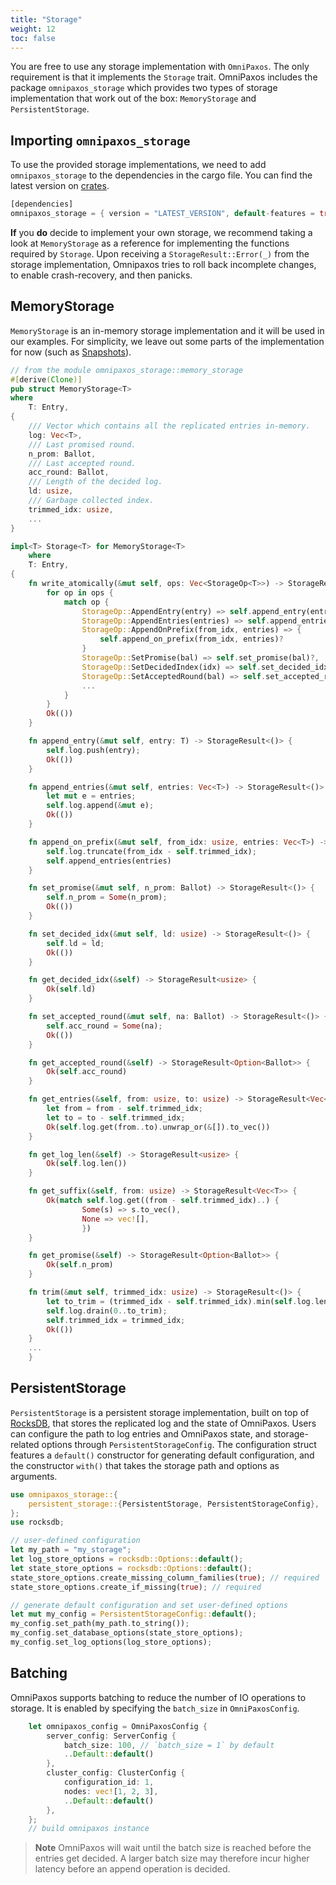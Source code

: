 ```yaml
---
title: "Storage"
weight: 12
toc: false
---
```

You are free to use any storage implementation with `OmniPaxos`. The only requirement is that it implements the `Storage` trait. OmniPaxos includes the package `omnipaxos_storage` which provides two types of storage implementation that work out of the box: `MemoryStorage` and `PersistentStorage`.

## Importing `omnipaxos_storage`
To use the provided storage implementations, we need to add `omnipaxos_storage` to the dependencies in the cargo file. You can find the latest version on [crates](https://crates.io/crates/omnipaxos_storage).
```rust
[dependencies]
omnipaxos_storage = { version = "LATEST_VERSION", default-features = true } 
```

**If** you **do** decide to implement your own storage, we recommend taking a look at `MemoryStorage` as a reference for implementing the functions required by `Storage`.
Upon receiving a `StorageResult::Error(_)` from the storage implementation, Omnipaxos tries to roll back incomplete changes, to enable crash-recovery, and then panicks.

## MemoryStorage
`MemoryStorage` is an in-memory storage implementation and it will be used in our examples. For simplicity, we leave out some parts of the implementation for now (such as [Snapshots](../compaction)).
```rust
// from the module omnipaxos_storage::memory_storage
#[derive(Clone)]
pub struct MemoryStorage<T>
where
    T: Entry,
{
    /// Vector which contains all the replicated entries in-memory.
    log: Vec<T>,
    /// Last promised round.
    n_prom: Ballot,
    /// Last accepted round.
    acc_round: Ballot,
    /// Length of the decided log.
    ld: usize,
    /// Garbage collected index.
    trimmed_idx: usize,
    ...
}

impl<T> Storage<T> for MemoryStorage<T>
    where
    T: Entry,
{
    fn write_atomically(&mut self, ops: Vec<StorageOp<T>>) -> StorageResult<()> {
        for op in ops {
            match op {
                StorageOp::AppendEntry(entry) => self.append_entry(entry)?,
                StorageOp::AppendEntries(entries) => self.append_entries(entries)?,
                StorageOp::AppendOnPrefix(from_idx, entries) => {
                    self.append_on_prefix(from_idx, entries)?
                }
                StorageOp::SetPromise(bal) => self.set_promise(bal)?,
                StorageOp::SetDecidedIndex(idx) => self.set_decided_idx(idx)?,
                StorageOp::SetAcceptedRound(bal) => self.set_accepted_round(bal)?,
                ...
            }
        }
        Ok(())
    }

    fn append_entry(&mut self, entry: T) -> StorageResult<()> {
        self.log.push(entry);
        Ok(())
    }

    fn append_entries(&mut self, entries: Vec<T>) -> StorageResult<()> {
        let mut e = entries;
        self.log.append(&mut e);
        Ok(())
    }

    fn append_on_prefix(&mut self, from_idx: usize, entries: Vec<T>) -> StorageResult<()> {
        self.log.truncate(from_idx - self.trimmed_idx);
        self.append_entries(entries)
    }

    fn set_promise(&mut self, n_prom: Ballot) -> StorageResult<()> {
        self.n_prom = Some(n_prom);
        Ok(())
    }

    fn set_decided_idx(&mut self, ld: usize) -> StorageResult<()> {
        self.ld = ld;
        Ok(())
    }

    fn get_decided_idx(&self) -> StorageResult<usize> {
        Ok(self.ld)
    }

    fn set_accepted_round(&mut self, na: Ballot) -> StorageResult<()> {
        self.acc_round = Some(na);
        Ok(())
    }

    fn get_accepted_round(&self) -> StorageResult<Option<Ballot>> {
        Ok(self.acc_round)
    }

    fn get_entries(&self, from: usize, to: usize) -> StorageResult<Vec<T>> {
        let from = from - self.trimmed_idx;
        let to = to - self.trimmed_idx;
        Ok(self.log.get(from..to).unwrap_or(&[]).to_vec())
    }

    fn get_log_len(&self) -> StorageResult<usize> {
        Ok(self.log.len())
    }

    fn get_suffix(&self, from: usize) -> StorageResult<Vec<T>> {
        Ok(match self.log.get((from - self.trimmed_idx)..) {
                Some(s) => s.to_vec(),
                None => vec![],
                })
    }

    fn get_promise(&self) -> StorageResult<Option<Ballot>> {
        Ok(self.n_prom)
    }

    fn trim(&mut self, trimmed_idx: usize) -> StorageResult<()> {
        let to_trim = (trimmed_idx - self.trimmed_idx).min(self.log.len());
        self.log.drain(0..to_trim);
        self.trimmed_idx = trimmed_idx;
        Ok(())
    }
    ...
    }
```

## PersistentStorage
`PersistentStorage` is a persistent storage implementation, built on top of [RocksDB](https://crates.io/crates/rocksdb), that stores the replicated log and the state of OmniPaxos. Users can configure the path to log entries and OmniPaxos state, and storage-related options through `PersistentStorageConfig`. The configuration struct features a `default()` constructor for generating default configuration, and the constructor `with()` that takes the storage path and options as arguments.
```rust
use omnipaxos_storage::{
    persistent_storage::{PersistentStorage, PersistentStorageConfig},
};
use rocksdb;

// user-defined configuration
let my_path = "my_storage";
let log_store_options = rocksdb::Options::default();
let state_store_options = rocksdb::Options::default();
state_store_options.create_missing_column_families(true); // required
state_store_options.create_if_missing(true); // required

// generate default configuration and set user-defined options
let mut my_config = PersistentStorageConfig::default();
my_config.set_path(my_path.to_string());
my_config.set_database_options(state_store_options);
my_config.set_log_options(log_store_options);
```
## Batching
OmniPaxos supports batching to reduce the number of IO operations to storage. It is enabled by specifying the `batch_size` in `OmniPaxosConfig`.

```rust
    let omnipaxos_config = OmniPaxosConfig {
        server_config: ServerConfig {
            batch_size: 100, // `batch_size = 1` by default
            ..Default::default()
        },
        cluster_config: ClusterConfig {
            configuration_id: 1,
            nodes: vec![1, 2, 3],
            ..Default::default()
        },
    };
    // build omnipaxos instance
```

> **Note** OmniPaxos will wait until the batch size is reached before the entries get decided. A larger batch size may therefore incur higher latency before an append operation is decided. 
